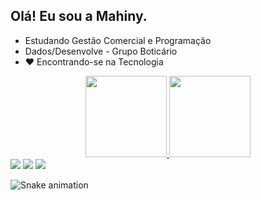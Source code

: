 ## Olá! Eu sou a Mahiny.


 - Estudando Gestão Comercial e Programação 
 - Dados/Desenvolve - Grupo Boticário
 - ❤️ Encontrando-se na Tecnologia



<div align="center">
  <a href="https://github.com/mahiny">
  <img height="130em" src="https://github-readme-stats.vercel.app/api?username=mahiny&show_icons=true&theme=dracula&include_all_commits=true&count_private=true"/>
  <img height="130em" src="https://github-readme-stats.vercel.app/api/top-langs/?username=mahiny&layout=compact&langs_count=7&theme=dracula"/>
</div>
 
  
  
  <div> 
    <a href="https://instagram.com/mahinydeandrade" target="_blank"><img src="https://img.shields.io/badge/-Instagram-%23E4405F?style=for-the-badge&logo=instagram&logoColor=white" target="_blank"></a>
  <a href = "mailto:mahinydeandrade94@gmail.com"><img src="https://img.shields.io/badge/-Gmail-%23333?style=for-the-badge&logo=gmail&logoColor=white" target="_blank"></a>
  <a href="https://www.linkedin.com/in/mahinydeandrade" target="_blank"><img src="https://img.shields.io/badge/-LinkedIn-%230077B5?style=for-the-badge&logo=linkedin&logoColor=white" target="_blank"></a> 
   
   ![Snake animation](https://github.com/mahiny/mahiny/blob/output/github-contribution-grid-snake.svg)
 
</div>
   
   
 
